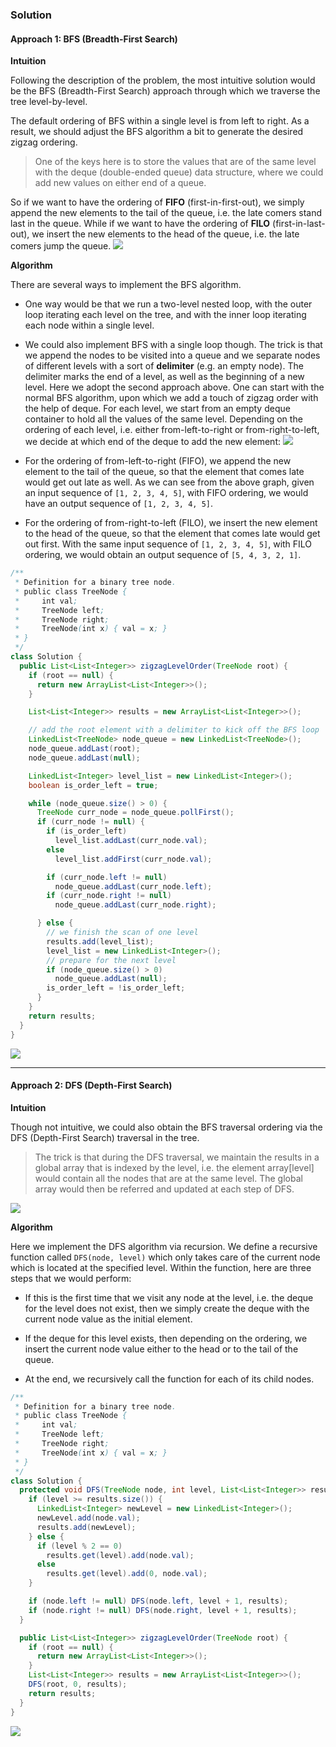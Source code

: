 ### Solution

#### Approach 1: BFS (Breadth-First Search)
**Intuition**

Following the description of the problem, the most intuitive solution would be the BFS (Breadth-First Search) approach through which we traverse the tree level-by-level.

The default ordering of BFS within a single level is from left to right. As a result, we should adjust the BFS algorithm a bit to generate the desired zigzag ordering.

> One of the keys here is to store the values that are of the same level with the deque (double-ended queue) data structure, where we could add new values on either end of a queue.

So if we want to have the ordering of **FIFO** (first-in-first-out), we simply append the new elements to the tail of the queue, i.e. the late comers stand last in the queue. While if we want to have the ordering of **FILO** (first-in-last-out), we insert the new elements to the head of the queue, i.e. the late comers jump the queue.
![](103_BFS.png)

**Algorithm**

There are several ways to implement the BFS algorithm.

* One way would be that we run a two-level nested loop, with the outer loop iterating each level on the tree, and with the inner loop iterating each node within a single level.
* We could also implement BFS with a single loop though. The trick is that we append the nodes to be visited into a queue and we separate nodes of different levels with a sort of **delimiter** (e.g. an empty node). The delimiter marks the end of a level, as well as the beginning of a new level.
Here we adopt the second approach above. One can start with the normal BFS algorithm, upon which we add a touch of zigzag order with the help of deque. For each level, we start from an empty deque container to hold all the values of the same level. Depending on the ordering of each level, i.e. either from-left-to-right or from-right-to-left, we decide at which end of the deque to add the new element:
![](103_deque.png)

* For the ordering of from-left-to-right (FIFO), we append the new element to the tail of the queue, so that the element that comes late would get out late as well. As we can see from the above graph, given an input sequence of `[1, 2, 3, 4, 5]`, with FIFO ordering, we would have an output sequence of `[1, 2, 3, 4, 5]`.

* For the ordering of from-right-to-left (FILO), we insert the new element to the head of the queue, so that the element that comes late would get out first. With the same input sequence of `[1, 2, 3, 4, 5]`, with FILO ordering, we would obtain an output sequence of `[5, 4, 3, 2, 1]`.

```Java
/**
 * Definition for a binary tree node.
 * public class TreeNode {
 *     int val;
 *     TreeNode left;
 *     TreeNode right;
 *     TreeNode(int x) { val = x; }
 * }
 */
class Solution {
  public List<List<Integer>> zigzagLevelOrder(TreeNode root) {
    if (root == null) {
      return new ArrayList<List<Integer>>();
    }

    List<List<Integer>> results = new ArrayList<List<Integer>>();

    // add the root element with a delimiter to kick off the BFS loop
    LinkedList<TreeNode> node_queue = new LinkedList<TreeNode>();
    node_queue.addLast(root);
    node_queue.addLast(null);

    LinkedList<Integer> level_list = new LinkedList<Integer>();
    boolean is_order_left = true;

    while (node_queue.size() > 0) {
      TreeNode curr_node = node_queue.pollFirst();
      if (curr_node != null) {
        if (is_order_left)
          level_list.addLast(curr_node.val);
        else
          level_list.addFirst(curr_node.val);

        if (curr_node.left != null)
          node_queue.addLast(curr_node.left);
        if (curr_node.right != null)
          node_queue.addLast(curr_node.right);

      } else {
        // we finish the scan of one level
        results.add(level_list);
        level_list = new LinkedList<Integer>();
        // prepare for the next level
        if (node_queue.size() > 0)
          node_queue.addLast(null);
        is_order_left = !is_order_left;
      }
    }
    return results;
  }
}

```
![](Algo1_ComplexityAnalysis.png)

---

#### Approach 2: DFS (Depth-First Search)
**Intuition**

Though not intuitive, we could also obtain the BFS traversal ordering via the DFS (Depth-First Search) traversal in the tree.

> The trick is that during the DFS traversal, we maintain the results in a global array that is indexed by the level, i.e. the element array[level] would contain all the nodes that are at the same level. The global array would then be referred and updated at each step of DFS.

![](103_DFS.png)

**Algorithm**

Here we implement the DFS algorithm via recursion. We define a recursive function called `DFS(node, level)` which only takes care of the current node which is located at the specified level. Within the function, here are three steps that we would perform:

* If this is the first time that we visit any node at the level, i.e. the deque for the level does not exist, then we simply create the deque with the current node value as the initial element.

* If the deque for this level exists, then depending on the ordering, we insert the current node value either to the head or to the tail of the queue.

* At the end, we recursively call the function for each of its child nodes.

```Java
/**
 * Definition for a binary tree node.
 * public class TreeNode {
 *     int val;
 *     TreeNode left;
 *     TreeNode right;
 *     TreeNode(int x) { val = x; }
 * }
 */
class Solution {
  protected void DFS(TreeNode node, int level, List<List<Integer>> results) {
    if (level >= results.size()) {
      LinkedList<Integer> newLevel = new LinkedList<Integer>();
      newLevel.add(node.val);
      results.add(newLevel);
    } else {
      if (level % 2 == 0)
        results.get(level).add(node.val);
      else
        results.get(level).add(0, node.val);
    }

    if (node.left != null) DFS(node.left, level + 1, results);
    if (node.right != null) DFS(node.right, level + 1, results);
  }

  public List<List<Integer>> zigzagLevelOrder(TreeNode root) {
    if (root == null) {
      return new ArrayList<List<Integer>>();
    }
    List<List<Integer>> results = new ArrayList<List<Integer>>();
    DFS(root, 0, results);
    return results;
  }
}
```

![](Algo2_ComplexityAnalysis.png)
